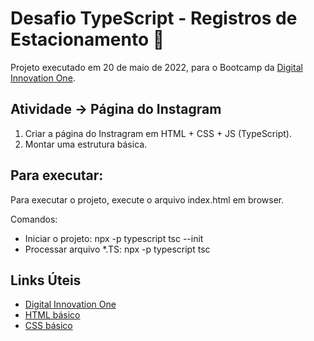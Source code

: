 # Desafio TypeScript - Registros de Estacionamento 🚀

Projeto executado em 20 de maio de 2022, para o Bootcamp da [Digital Innovation One](https://digitalinnovation.one/).

## Atividade -> Página do Instagram

1. Criar a página do Instragram em HTML + CSS + JS (TypeScript).
2. Montar uma estrutura básica.

## Para executar:

Para executar o projeto, execute o arquivo index.html em browser.

Comandos:
* Iniciar o projeto: npx -p typescript tsc --init
* Processar arquivo *.TS: npx -p typescript tsc

## Links Úteis

* [Digital Innovation One](https://digitalinnovation.one/)
* [HTML básico](https://www.w3schools.com/html/)
* [CSS básico](https://developer.mozilla.org/pt-BR/docs/Web/CSS)

